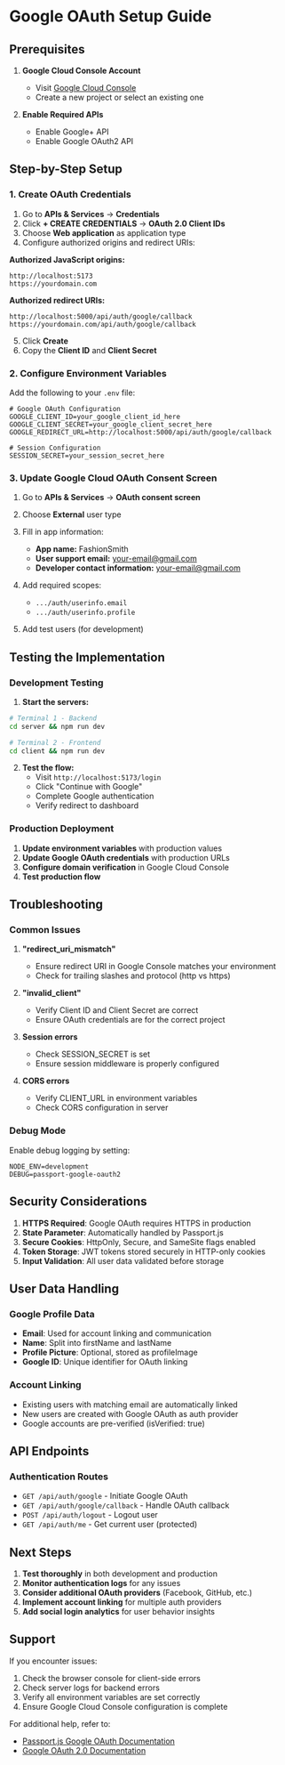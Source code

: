 # Google OAuth Setup Guide

## Prerequisites

1. **Google Cloud Console Account**
   - Visit [Google Cloud Console](https://console.cloud.google.com/)
   - Create a new project or select an existing one

2. **Enable Required APIs**
   - Enable Google+ API
   - Enable Google OAuth2 API

## Step-by-Step Setup

### 1. Create OAuth Credentials

1. Go to **APIs & Services** → **Credentials**
2. Click **+ CREATE CREDENTIALS** → **OAuth 2.0 Client IDs**
3. Choose **Web application** as application type
4. Configure authorized origins and redirect URIs:

**Authorized JavaScript origins:**
```
http://localhost:5173
https://yourdomain.com
```

**Authorized redirect URIs:**
```
http://localhost:5000/api/auth/google/callback
https://yourdomain.com/api/auth/google/callback
```

5. Click **Create**
6. Copy the **Client ID** and **Client Secret**

### 2. Configure Environment Variables

Add the following to your `.env` file:

```env
# Google OAuth Configuration
GOOGLE_CLIENT_ID=your_google_client_id_here
GOOGLE_CLIENT_SECRET=your_google_client_secret_here
GOOGLE_REDIRECT_URL=http://localhost:5000/api/auth/google/callback

# Session Configuration
SESSION_SECRET=your_session_secret_here
```

### 3. Update Google Cloud OAuth Consent Screen

1. Go to **APIs & Services** → **OAuth consent screen**
2. Choose **External** user type
3. Fill in app information:
   - **App name:** FashionSmith
   - **User support email:** your-email@gmail.com
   - **Developer contact information:** your-email@gmail.com

4. Add required scopes:
   - `.../auth/userinfo.email`
   - `.../auth/userinfo.profile`

5. Add test users (for development)

## Testing the Implementation

### Development Testing

1. **Start the servers:**
```bash
# Terminal 1 - Backend
cd server && npm run dev

# Terminal 2 - Frontend
cd client && npm run dev
```

2. **Test the flow:**
   - Visit `http://localhost:5173/login`
   - Click "Continue with Google"
   - Complete Google authentication
   - Verify redirect to dashboard

### Production Deployment

1. **Update environment variables** with production values
2. **Update Google OAuth credentials** with production URLs
3. **Configure domain verification** in Google Cloud Console
4. **Test production flow**

## Troubleshooting

### Common Issues

1. **"redirect_uri_mismatch"**
   - Ensure redirect URI in Google Console matches your environment
   - Check for trailing slashes and protocol (http vs https)

2. **"invalid_client"**
   - Verify Client ID and Client Secret are correct
   - Ensure OAuth credentials are for the correct project

3. **Session errors**
   - Check SESSION_SECRET is set
   - Ensure session middleware is properly configured

4. **CORS errors**
   - Verify CLIENT_URL in environment variables
   - Check CORS configuration in server

### Debug Mode

Enable debug logging by setting:
```env
NODE_ENV=development
DEBUG=passport-google-oauth2
```

## Security Considerations

1. **HTTPS Required**: Google OAuth requires HTTPS in production
2. **State Parameter**: Automatically handled by Passport.js
3. **Secure Cookies**: HttpOnly, Secure, and SameSite flags enabled
4. **Token Storage**: JWT tokens stored securely in HTTP-only cookies
5. **Input Validation**: All user data validated before storage

## User Data Handling

### Google Profile Data
- **Email**: Used for account linking and communication
- **Name**: Split into firstName and lastName
- **Profile Picture**: Optional, stored as profileImage
- **Google ID**: Unique identifier for OAuth linking

### Account Linking
- Existing users with matching email are automatically linked
- New users are created with Google OAuth as auth provider
- Google accounts are pre-verified (isVerified: true)

## API Endpoints

### Authentication Routes
- `GET /api/auth/google` - Initiate Google OAuth
- `GET /api/auth/google/callback` - Handle OAuth callback
- `POST /api/auth/logout` - Logout user
- `GET /api/auth/me` - Get current user (protected)

## Next Steps

1. **Test thoroughly** in both development and production
2. **Monitor authentication logs** for any issues
3. **Consider additional OAuth providers** (Facebook, GitHub, etc.)
4. **Implement account linking** for multiple auth providers
5. **Add social login analytics** for user behavior insights

## Support

If you encounter issues:
1. Check the browser console for client-side errors
2. Check server logs for backend errors
3. Verify all environment variables are set correctly
4. Ensure Google Cloud Console configuration is complete

For additional help, refer to:
- [Passport.js Google OAuth Documentation](http://www.passportjs.org/packages/passport-google-oauth20/)
- [Google OAuth 2.0 Documentation](https://developers.google.com/identity/protocols/oauth2)
